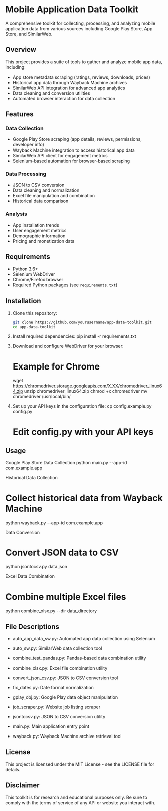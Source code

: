 # Mobile Application Data Toolkit

A comprehensive toolkit for collecting, processing, and analyzing mobile application data from various sources including Google Play Store, App Store, and SimilarWeb.

## Overview

This project provides a suite of tools to gather and analyze mobile app data, including:

- App store metadata scraping (ratings, reviews, downloads, prices)
- Historical app data through Wayback Machine archives
- SimilarWeb API integration for advanced app analytics
- Data cleaning and conversion utilities
- Automated browser interaction for data collection

## Features

### Data Collection

- Google Play Store scraping (app details, reviews, permissions, developer info)
- Wayback Machine integration to access historical app data
- SimilarWeb API client for engagement metrics
- Selenium-based automation for browser-based scraping

### Data Processing

- JSON to CSV conversion
- Data cleaning and normalization
- Excel file manipulation and combination
- Historical data comparison

### Analysis

- App installation trends
- User engagement metrics
- Demographic information
- Pricing and monetization data

## Requirements

- Python 3.6+
- Selenium WebDriver
- Chrome/Firefox browser
- Required Python packages (see `requirements.txt`)

## Installation

1. Clone this repository:

   ```bash
   git clone https://github.com/yourusername/app-data-toolkit.git
   cd app-data-toolkit
   
2. Install required dependencies:
   pip install -r requirements.txt
   
3. Download and configure WebDriver for your browser:
   # Example for Chrome
    wget https://chromedriver.storage.googleapis.com/X.XX/chromedriver_linux64.zip
    unzip chromedriver_linux64.zip
    chmod +x chromedriver
    mv chromedriver /usr/local/bin/

4. Set up your API keys in the configuration file:
   cp config.example.py config.py
    # Edit config.py with your API keys

## Usage
Google Play Store Data Collection
python main.py --app-id com.example.app

Historical Data Collection
# Collect historical data from Wayback Machine
python wayback.py --app-id com.example.app

Data Conversion
# Convert JSON data to CSV
python jsontocsv.py data.json

Excel Data Combination
# Combine multiple Excel files
python combine_xlsx.py --dir data_directory

## File Descriptions
- auto_app_data_sw.py: Automated app data collection using Selenium

- auto_sw.py: SimilarWeb data collection tool

- combine_test_pandas.py: Pandas-based data combination utility

- combine_xlsx.py: Excel file combination utility

- convert_json_csv.py: JSON to CSV conversion tool

- fix_dates.py: Date format normalization

- gplay_obj.py: Google Play data object manipulation

- job_scraper.py: Website job listing scraper

- jsontocsv.py: JSON to CSV conversion utility

- main.py: Main application entry point

- wayback.py: Wayback Machine archive retrieval tool

## License
This project is licensed under the MIT License - see the LICENSE file for details.

## Disclaimer
This toolkit is for research and educational purposes only. Be sure to comply with the terms of service of any API or website you interact with.
